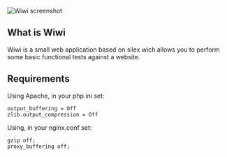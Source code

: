 ![Wiwi screenshot](https://raw.github.com/c2is/wiwi/master/doc/screen.png "Preview")

What is Wiwi
------------
Wiwi is a small web application based on silex wich allows you to perform some basic functional tests against a website.

Requirements
------------

Using Apache, in your php.ini set:
```
output_buffering = Off 
zlib.output_compression = Off 
```

Using, in your nginx.conf set:
```
gzip off; 
proxy_buffering off; 
```
